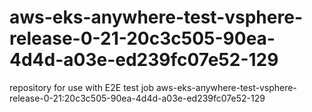 # aws-eks-anywhere-test-vsphere-release-0-21-20c3c505-90ea-4d4d-a03e-ed239fc07e52-129
repository for use with E2E test job aws-eks-anywhere-test-vsphere-release-0-21:20c3c505-90ea-4d4d-a03e-ed239fc07e52-129
